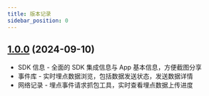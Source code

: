 ```yaml
---
title: 版本记录
sidebar_position: 0
---
```


## [1.0.0](https://github.com/growingio/growingio-sdk-harmonyos/tree/giokit-1.0.0) (2024-09-10)

* SDK 信息 - 全面的 SDK 集成信息与 App 基本信息，方便截图分享
* 事件库 - 实时埋点数据浏览，包括数据发送状态，发送数据详情
* 网络记录 - 埋点事件请求抓包工具，实时查看埋点数据上传进度